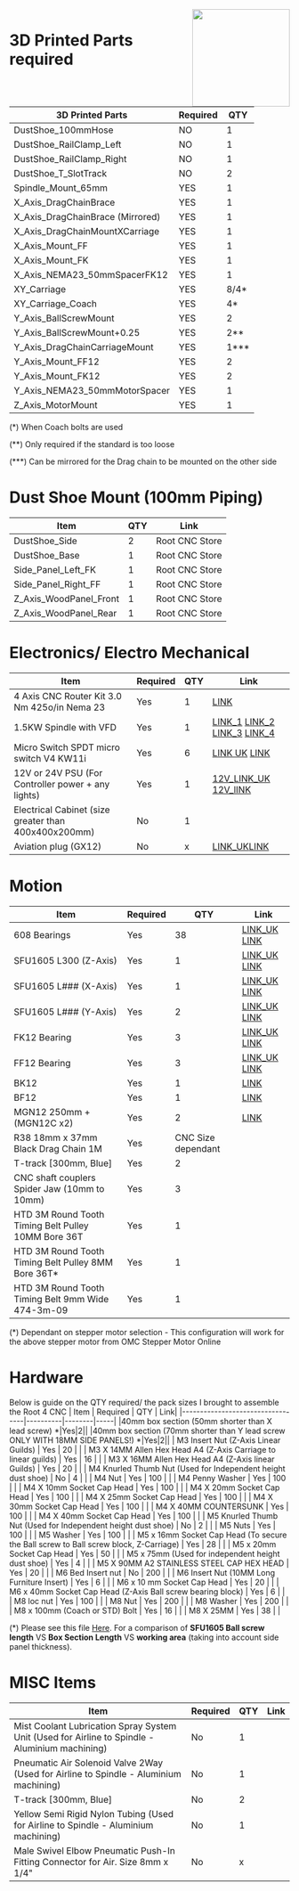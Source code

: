<img align="right" width=175 src="R_Logo.png" />

# 3D Printed Parts required

| 3D Printed Parts                 | Required | QTY    |
|----------------------------------|----------|--------|
| DustShoe_100mmHose               | NO       | 1      |
| DustShoe_RailClamp_Left          | NO       | 1      |
| DustShoe_RailClamp_Right         | NO       | 1      |
| DustShoe_T_SlotTrack             | NO       | 2      |
| Spindle_Mount_65mm               | YES      | 1      |
| X_Axis_DragChainBrace            | YES      | 1      |
| X_Axis_DragChainBrace (Mirrored) | YES      | 1      |
| X_Axis_DragChainMountXCarriage   | YES      | 1      |
| X_Axis_Mount_FF                  | YES      | 1      |
| X_Axis_Mount_FK                  | YES      | 1      |
| X_Axis_NEMA23_50mmSpacerFK12     | YES      | 1      |
| XY_Carriage                      | YES      | 8/4*   |
| XY_Carriage_Coach                | YES      | 4*     |
| Y_Axis_BallScrewMount            | YES      | 2      |
| Y_Axis_BallScrewMount+0.25       | YES      | 2**    |
| Y_Axis_DragChainCarriageMount    | YES      | 1***   |
| Y_Axis_Mount_FF12                | YES      | 2      |
| Y_Axis_Mount_FK12                | YES      | 2      |
| Y_Axis_NEMA23_50mmMotorSpacer    | YES      | 1      |
| Z_Axis_MotorMount                | YES      | 1      |

(\*) When Coach bolts are used

(\*\*) Only required if the standard is too loose

(\*\*\*) Can be mirrored for the Drag chain to be mounted on the other side

# Dust Shoe Mount (100mm Piping)
| Item               | QTY    | Link|
|----------------------------------|--------|-----|
|DustShoe_Side| 2|Root CNC Store|
|DustShoe_Base|1|Root CNC Store|
|Side_Panel_Left_FK|1|Root CNC Store|
|Side_Panel_Right_FF|1|Root CNC Store|
|Z_Axis_WoodPanel_Front|1|Root CNC Store|
|Z_Axis_WoodPanel_Rear|1|Root CNC Store|


# Electronics/ Electro Mechanical
| Item               | Required | QTY    | Link|
|----------------------------------|----------|--------|-----|
| 4 Axis CNC Router Kit 3.0 Nm 425o/in Nema 23               | Yes       | 1      | [LINK](https://www.omc-stepperonline.com/4-axis-cnc-router-kit-3-0-nm-425oz-in-nema-23-stepper-motor-and-driver-and-power-supply.html/?tracking=5efc6f6300e83)
|1.5KW Spindle with VFD|Yes|1|[LINK_1](https://s.click.aliexpress.com/e/_dX0JKm3) [LINK_2](https://s.click.aliexpress.com/e/_dT4xs63) [LINK_3](https://s.click.aliexpress.com/e/_dSjt6gr) [LINK_4](https://s.click.aliexpress.com/e/_dSUhh43)
|Micro Switch SPDT micro switch V4 KW11i|Yes|6|[LINK UK](https://amzn.to/31Kf1wC) [LINK](https://s.click.aliexpress.com/e/_ATnQCz)| 
|12V or 24V PSU (For Controller power + any lights) |Yes|1|[12V_LINK_UK](https://amzn.to/2HxYvIS) [12V_lINK](https://s.click.aliexpress.com/e/_AACYyd)| 
|Electrical Cabinet (size greater than 400x400x200mm) |No|1|| 
|Aviation plug (GX12) |No|x|[LINK_UK](https://amzn.to/31LBPfl)[LINK](https://s.click.aliexpress.com/e/_AtqbWz)|


# Motion
| Item               | Required | QTY    | Link|
|----------------------------------|----------|--------|-----|
|608 Bearings               | Yes       | 38      |[LINK_UK](https://amzn.to/3dWB9c6) [LINK](https://s.click.aliexpress.com/e/_ATuujF)|
|SFU1605 L300 (Z-Axis)               | Yes       | 1      |[LINK_UK](https://amzn.to/3osWWNp) [LINK](https://s.click.aliexpress.com/e/_AOHs9J)|
|SFU1605 L### (X-Axis)                | Yes       | 1      |[LINK_UK](https://amzn.to/35AbBOe) [LINK](https://s.click.aliexpress.com/e/_9zA1ff)|
|SFU1605 L### (Y-Axis)              | Yes       | 2      |[LINK_UK](https://amzn.to/35AbBOe) [LINK](https://s.click.aliexpress.com/e/_9zA1ff)|
|FK12 Bearing               | Yes       | 3      |[LINK_UK](https://amzn.to/35zBhKN) [LINK](https://s.click.aliexpress.com/e/_9v05o1)|
|FF12 Bearing             | Yes       | 3      |[LINK_UK](https://amzn.to/35zBhKN) [LINK](https://s.click.aliexpress.com/e/_9v05o1)|
|BK12             | Yes       | 1      |[LINK](https://s.click.aliexpress.com/e/_9v05o1)|
|BF12              | Yes       | 1      |[LINK](https://s.click.aliexpress.com/e/_9v05o1)|
|MGN12 250mm + (MGN12C x2)              | Yes       | 2      |[LINK](https://s.click.aliexpress.com/e/_ALbQTF)|
|R38 18mm x 37mm Black Drag Chain 1M              | Yes       | CNC Size dependant      |
|T-track [300mm, Blue]            | Yes       | 2      |
|CNC shaft couplers Spider Jaw (10mm to 10mm)| Yes       | 3      |
|HTD 3M Round Tooth Timing Belt Pulley 10MM Bore 36T| Yes       | 1      |
|HTD 3M Round Tooth Timing Belt Pulley 8MM Bore 36T*| Yes       | 1      |
|HTD 3M Round Tooth Timing Belt 9mm Wide 474-3m-09| Yes       | 1      |

(\*) Dependant on stepper motor selection - This configuration will work for the above stepper motor from OMC Stepper Motor Online
# Hardware
Below is guide on the QTY required/ the pack sizes I brought to assemble the Root 4 CNC
| Item               | Required | QTY    | Link|
|----------------------------------|----------|--------|-----|
|40mm box section (50mm shorter than X lead screw) *|Yes|2||
|40mm box section (70mm shorter than Y lead screw ONLY WITH 18MM SIDE PANELS!) *|Yes|2||
| M3 Insert Nut (Z-Axis Linear Guilds) | Yes | 20  | | 
| M3 X 14MM Allen Hex Head A4 (Z-Axis Carriage to linear guilds) | Yes | 16  | | 
| M3 X 16MM Allen Hex Head A4 (Z-Axis linear Guilds) | Yes | 20  | | 
| M4 Knurled Thumb Nut (Used for Independent height dust shoe) | No | 4  | | 
| M4 Nut | Yes | 100  | | 
| M4 Penny Washer | Yes | 100  | | 
| M4 X 10mm Socket Cap Head  | Yes | 100  | | 
| M4 X 20mm Socket Cap Head  | Yes | 100  | | 
| M4 X 25mm Socket Cap Head  | Yes | 100  | | 
| M4 X 30mm Socket Cap Head  | Yes | 100  | | 
| M4 X 40MM COUNTERSUNK | Yes | 100  | | 
| M4 X 40mm Socket Cap Head  | Yes | 100  | | 
| M5 Knurled Thumb Nut (Used for Independent height dust shoe) | No | 2  | | 
| M5 Nuts  | Yes | 100  | | 
| M5 Washer | Yes | 100  | | 
| M5 x 16mm Socket Cap Head (To secure the Ball screw to Ball screw block, Z-Carriage) | Yes | 28  | | 
| M5 x 20mm Socket Cap Head | Yes | 50  | | 
| M5 x 75mm (Used for independent height dust shoe) | Yes | 4  | | 
| M5 X 90MM A2 STAINLESS STEEL CAP HEX HEAD | Yes | 20  | | 
| M6 Bed Insert nut | No | 200  | | 
| M6 Insert Nut (10MM Long Furniture Insert) | Yes | 6  | | 
| M6 x 10 mm Socket Cap Head | Yes | 20  | | 
| M6 x 40mm Socket Cap Head (Z-Axis Ball screw bearing block) | Yes | 6  | | 
| M8 loc nut | Yes | 100  | | 
| M8 Nut | Yes | 200  | | 
| M8 Washer | Yes | 200  | | 
| M8 x 100mm (Coach or STD) Bolt | Yes | 16  | | 
| M8 X 25MM  | Yes | 38  | | 

(\*) Please see this file [Here](https://github.com/RootCNC/Root-4-CNC/blob/master/Working%20Area.xlsx). For a comparison of **SFU1605 Ball screw length** VS **Box Section Length** VS **working area** (taking into account side panel thickness).

# MISC Items
| Item               | Required | QTY    | Link|
|----------------------------------|----------|--------|-----|
|Mist Coolant Lubrication Spray System Unit (Used for Airline to Spindle - Aluminium machining)| No |1 | |
|Pneumatic Air Solenoid Valve 2Way (Used for Airline to Spindle - Aluminium machining)| No |1 | |
|T-track [300mm, Blue]| No |2 | |
|Yellow Semi Rigid Nylon Tubing (Used for Airline to Spindle - Aluminium machining)| No |1 | |
|Male Swivel Elbow Pneumatic Push-In Fitting Connector for Air. Size 8mm x 1/4"| No |x | |



